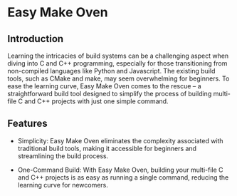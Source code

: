 # Easy Make Oven

## Introduction

Learning the intricacies of build systems can be a challenging aspect when
diving into C and C++ programming, especially for those transitioning from
non-compiled languages like Python and Javascript. The existing build tools,
such as CMake and make, may seem overwhelming for beginners. To ease the
learning curve, Easy Make Oven comes to the rescue – a straightforward build
tool designed to simplify the process of building multi-file C and C++ projects
with just one simple command.

## Features

- Simplicity: Easy Make Oven eliminates the complexity associated with
  traditional build tools, making it accessible for beginners and streamlining
the build process.

- One-Command Build: With Easy Make Oven, building your multi-file C and C++
  projects is as easy as running a single command, reducing the learning curve
for newcomers.
